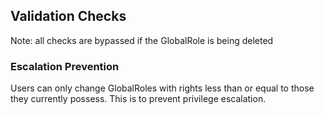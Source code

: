 ## Validation Checks

Note: all checks are bypassed if the GlobalRole is being deleted

### Escalation Prevention

Users can only change GlobalRoles with rights less than or equal to those they currently possess. This is to prevent privilege escalation. 

